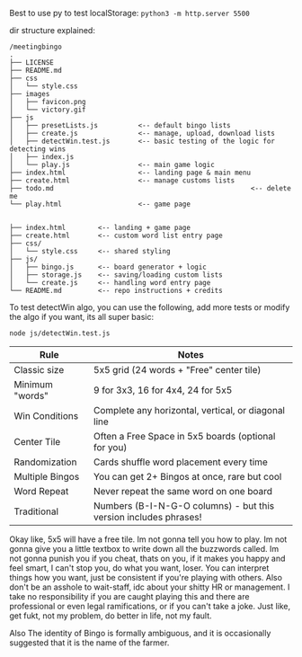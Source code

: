 Best to use py to test localStorage:
`python3 -m http.server 5500`

dir structure explained:
```
/meetingbingo
.
├── LICENSE
├── README.md
├── css
│   └── style.css
├── images
│   ├── favicon.png
│   └── victory.gif
├── js
│   ├── presetLists.js          <-- default bingo lists
│   ├── create.js               <-- manage, upload, download lists
│   ├── detectWin.test.js       <-- basic testing of the logic for detecting wins
│   ├── index.js
│   └── play.js                 <-- main game logic
├── index.html                  <-- landing page & main menu
├── create.html                 <-- manage customs lists
├── todo.md                                                 <-- delete me
└── play.html                   <-- game page


├── index.html        <-- landing + game page
├── create.html       <-- custom word list entry page
├── css/
│   └── style.css     <-- shared styling
├── js/
│   ├── bingo.js      <-- board generator + logic
│   ├── storage.js    <-- saving/loading custom lists
│   └── create.js     <-- handling word entry page
└── README.md         <-- repo instructions + credits
```

To test detectWin algo, you can use the following, add more tests or modify the algo if you want, its all super basic:
```
node js/detectWin.test.js
```

| Rule | Notes |
|---|---|
| Classic size | 5x5 grid (24 words + "Free" center tile) |
| Minimum "words" | 9 for 3x3, 16 for 4x4, 24 for 5x5 |
| Win Conditions | Complete any horizontal, vertical, or diagonal line |
| Center Tile | Often a Free Space in 5x5 boards (optional for you) |
| Randomization | Cards shuffle word placement every time |
| Multiple Bingos | You can get 2+ Bingos at once, rare but cool |
| Word Repeat | Never repeat the same word on one board |
| Traditional | Numbers (B-I-N-G-O columns) - but this version includes phrases! |



Okay like, 5x5 will have a free tile.
Im not gonna tell you how to play.
Im not gonna give you a little textbox to write down all the buzzwords called.
Im not gonna punish you if you cheat, thats on you, if it makes you happy and feel smart, I can't stop you, do what you want, loser.
You can interpret things how you want, just be consistent if you're playing with others.
Also don't be an asshole to wait-staff, idc about your shitty HR or management.
I take no responsibility if you are caught playing this and there are professional or even legal ramifications, or if you can't take a joke. Just like, get fukt, not my problem, do better in life, not my fault.

Also
The identity of Bingo is formally ambiguous, and it is occasionally suggested that it is the name of the farmer.